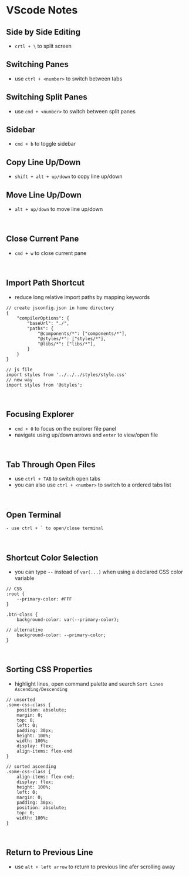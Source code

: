 # VScode Notes

## Side by Side Editing
- `crtl + \` to split screen

## Switching Panes
- use `ctrl + <number>` to switch between tabs

## Switching Split Panes
- use `cmd + <number>` to switch between split panes

## Sidebar
- `cmd + b` to toggle sidebar

## Copy Line Up/Down
- `shift + alt + up/down` to copy line up/down

## Move Line Up/Down
- `alt + up/down` to move line up/down
<br>

## Close Current Pane
- `cmd + w` to close current pane
<br>

## Import Path Shortcut
- reduce long relative import paths by mapping keywords
```
// create jsconfig.json in home directory
{
	"compilerOptions": {
		"baseUrl": "./",
		"paths": {
			"@components/*": ["components/*"],
			"@styles/*": ["styles/*"],
			"@libs/*": ["libs/*"],
		}
	}
}

// js file
import styles from '../../../styles/style.css'
// new way
import styles from '@styles';
```
<br>

## Focusing Explorer
- `cmd + 0` to focus on the explorer file panel
- navigate using up/down arrows and `enter` to view/open file
<br>

## Tab Through Open Files
- use `ctrl + TAB` to switch open tabs
- you can also use `ctrl + <number>` to switch to a ordered tabs list
<br>

## Open Terminal
```
- use ctrl + ` to open/close terminal
```
<br>

## Shortcut Color Selection
- you can type `--` instead of `var(...)` when using a declared CSS color variable
```
// CSS
:root {
	--primary-color: #FFF
}

.btn-class {
	background-color: var(--primary-color);

// alternative
	background-color: --primary-color;
}
```
<br>

## Sorting CSS Properties
- highlight lines, open command palette and search `Sort Lines Ascending/Descending`

```
// unsorted
.some-css-class {
	position: absolute;
	margin: 0;
	top: 0;
	left: 0;
	padding: 30px;
	height: 100%;
	width: 100%;
	display: flex;
	align-items: flex-end
}

// sorted ascending
.some-css-class {
	align-items: flex-end;
	display: flex;
	height: 100%;
	left: 0;
	margin: 0;
	padding: 30px;
	position: absolute;
	top: 0;
	width: 100%;
}
```
<br>

## Return to Previous Line
- use `alt + left arrow` to return to previous line afer scrolling away
<br>
